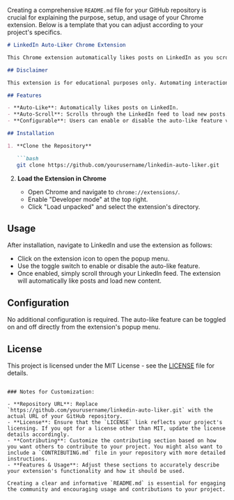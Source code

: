 Creating a comprehensive `README.md` file for your GitHub repository is crucial for explaining the purpose, setup, and usage of your Chrome extension. Below is a template that you can adjust according to your project's specifics.

```markdown
# LinkedIn Auto-Liker Chrome Extension

This Chrome extension automatically likes posts on LinkedIn as you scroll through your feed. It's designed to help users engage with content more efficiently. The extension also features automatic scrolling to load new posts and a configurable option to enable or disable the auto-like functionality.

## Disclaimer

This extension is for educational purposes only. Automating interactions on LinkedIn or any other platform may violate their terms of service. Use this extension responsibly and at your own risk. The author assumes no liability for any consequences that arise from the use of this software.

## Features

- **Auto-Like**: Automatically likes posts on LinkedIn.
- **Auto-Scroll**: Scrolls through the LinkedIn feed to load new posts.
- **Configurable**: Users can enable or disable the auto-like feature via the extension's popup menu.

## Installation

1. **Clone the Repository**

   ```bash
   git clone https://github.com/yourusername/linkedin-auto-liker.git
   ```

2. **Load the Extension in Chrome**

   - Open Chrome and navigate to `chrome://extensions/`.
   - Enable "Developer mode" at the top right.
   - Click "Load unpacked" and select the extension's directory.

## Usage

After installation, navigate to LinkedIn and use the extension as follows:

- Click on the extension icon to open the popup menu.
- Use the toggle switch to enable or disable the auto-like feature.
- Once enabled, simply scroll through your LinkedIn feed. The extension will automatically like posts and load new content.

## Configuration

No additional configuration is required. The auto-like feature can be toggled on and off directly from the extension's popup menu.



## License

This project is licensed under the MIT License - see the [LICENSE](LICENSE) file for details.
```

### Notes for Customization:

- **Repository URL**: Replace `https://github.com/yourusername/linkedin-auto-liker.git` with the actual URL of your GitHub repository.
- **License**: Ensure that the `LICENSE` link reflects your project's licensing. If you opt for a license other than MIT, update the license details accordingly.
- **Contributing**: Customize the contributing section based on how you want others to contribute to your project. You might also want to include a `CONTRIBUTING.md` file in your repository with more detailed instructions.
- **Features & Usage**: Adjust these sections to accurately describe your extension's functionality and how it should be used.

Creating a clear and informative `README.md` is essential for engaging the community and encouraging usage and contributions to your project.
